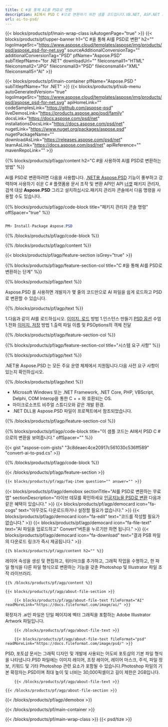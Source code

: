 ```yaml
---
title: C #을 통해 AI를 PSD로 변환
description: AI에서 PSD C #으로 변환하기 위한 샘플 코드입니다.VB.NET, ASP.NET 또는 기타 .NET 기반 응용 프로그램 내에서 배치 AI 파일을 PSD로 변환할 수 있는 API 예제 코드를 사용하십시오.
url: ai-to-psd/
---
```


{{< blocks/products/pf/main-wrap-class isAutogenPage="true" >}}
{{< blocks/products/pf/upper-banner h1="C #을 통해 AI를 PSD로 변환" h2="" logoImageSrc="https://www.aspose.cloud/templates/aspose/img/products/psd/aspose_psd-for-net.svg" sourceAdditionalConversionTag="" additionalConversionTag="PSD" pfName="Aspose.PSD" subTitlepfName="for .NET" downloadUrl="" fileiconsmall1="HTML" fileiconsmall2="JPG" fileiconsmall3="PSD" fileiconsmall4="XML" fileiconsmall5="AI" >}}

{{< blocks/products/pf/main-container pfName="Aspose.PSD " subTitlepfName="for .NET" >}}
{{< blocks/products/pf/sub-menu autoGeneratedVersion="true" logoImageSrc="https://www.aspose.cloud/templates/aspose/img/products/psd/aspose_psd-for-net.svg" apiHomeLink="" codeSamplesLink="https://github.com/aspose-psd" liveDemosLink="https://products.aspose.app/psd/family" docsLink="https://docs.aspose.com/psd/net" installationsDocsLink="https://docs.aspose.com/psd/net" nugetLink="https://www.nuget.org/packages/aspose.psd" nugetPackageName="" downloadAsLink="https://releases.aspose.com/psd/net" learnAsLink="https://docs.aspose.com/psd/net" apiReference="" mavenRepoLink="" >}}

{{% blocks/products/pf/agp/content h2="C #을 사용하여 AI를 PSD로 변환하는 방법" %}}

AI를 PSD로 변환하려면 다음을 사용합니다. <a href="/psd/{{< lang-code >}}net">.NET용 Aspose.PSD</a> 기능이 풍부하고 강력하며 사용하기 쉬운 C # 플랫폼용 문서 조작 및 변환 API인 API <a href="https://www.nuget.org/packages/aspose.psd">너겟</a> 패키지 관리자, 검색 대상 <b>Aspose.PSD</b> 그리고 설치하십시오.패키지 관리자 콘솔에서 다음 명령을 사용할 수도 있습니다.

{{% blocks/products/pf/agp/code-block title="패키지 관리자 콘솔 명령" offSpacer="true" %}}

```cs

PM> Install-Package Aspose.PSD

```

{{% /blocks/products/pf/agp/code-block %}}

{{% /blocks/products/pf/agp/content %}}

{{< blocks/products/pf/agp/feature-section isGrey="true" >}}

{{% blocks/products/pf/agp/feature-section-col title="C #을 통해 AI를 PSD로 변환하는 단계" %}}

{{% blocks/products/pf/agp/text %}}

 Aspose.PSD 를 사용하면 개발자가 몇 줄의 코드만으로 AI 파일을 쉽게 로드하고 PSD로 변환할 수 있습니다.

{{% /blocks/products/pf/agp/text %}}

1.다음과 같이 AI를 로드하십시오. [이미지. 로드](https://apireference.aspose.com/psd/net/aspose.psd/image/methods/load/index) 방법
1.인스턴스 만들기 [PSD 옵션](https://apireference.aspose.com/psd/net/aspose.psd.imageoptions/PsdOptions) 수업
1.전화 [이미지. 저장](https://apireference.aspose.com/psd/net/aspose.psd/image/methods/save/index) 방법
1.출력 파일 이름 및 PSOptions의 객체 전달

{{% /blocks/products/pf/agp/feature-section-col %}}

{{% blocks/products/pf/agp/feature-section-col title="시스템 요구 사항" %}}

{{% blocks/products/pf/agp/text %}}

 .NET용 Aspose.PSD 는 모든 주요 운영 체제에서 지원됩니다.다음 사전 요구 사항이 있는지 확인하십시오.

{{% /blocks/products/pf/agp/text %}}

- Microsoft Windows 또는 .NET Framework, .NET Core, PHP, VBScript, Delphi, COM Interop을 통한 C + + 와 호환되는 OS.
- 마이크로소프트 비주얼 스튜디오와 같은 개발 환경.
- .NET DLL용 Aspose.PSD 파일이 프로젝트에서 참조되었습니다.

{{% /blocks/products/pf/agp/feature-section-col %}}

{{% blocks/products/pf/agp/code-block title="이 샘플 코드는 AI에서 PSD C #으로의 변환을 보여줍니다." offSpacer="" %}}

{{< gist "aspose-com-gists" "3c8deaec4ce20917c561030c536ff589" "convert-ai-to-psd.cs" >}}

{{% /blocks/products/pf/agp/code-block %}}

{{< /blocks/products/pf/agp/feature-section >}}

    {{< blocks/products/pf/agp/faq-item question="" answer="" >}}
 

<!-- aboutfile Starts -->

{{< blocks/products/pf/agp/demobox sectionTitle="AI를 PSD로 변환하는 무료 앱" sectionDescription="라이브 데모를 확인하세요 [인공지능을 PSD로 변환](https://products.aspose.app/psd/conversion/ai-to-psd) 다음과 같은 혜택이 있습니다." >}}
        {{< blocks/products/pf/agp/democard icon="fa-cogs" text="아무것도 다운로드하거나 설정할 필요가 없습니다." >}}
        {{< blocks/products/pf/agp/democard icon="fa-edit" text="코드를 작성할 필요가 없습니다." >}}
        {{< blocks/products/pf/agp/democard icon="fa-file-text" text="AI 파일을 업로드하고\" Convert\"버튼을 누르기만 하면 됩니다." >}}
        {{< blocks/products/pf/agp/democard icon="fa-download" text="결과 PSB 파일의 다운로드 링크가 즉시 제공됩니다." >}}

    {{% blocks/products/pf/agp/content h2="" %}}

레이어 속성을 생성 및 편집하고, 워터마크를 추가하고, 그래픽 작업을 수행하고, 한 파일 형식을 다른 파일 형식으로 변환하는 기능을 갖춘 Photoshop 및 Illustrator 파일 조작 라이브러리.



    {{% /blocks/products/pf/agp/content %}}

    {{< blocks/products/pf/agp/about-file-section >}}

        {{< blocks/products/pf/agp/about-file-text fileFormat="AI" readMoreLink="https://docs.fileformat.com/image/ai/" >}}
확장자가 .ai인 파일은 단일 페이지에 벡터 그래픽을 포함하는 Adobe Illustrator Artwork 파일입니다.

        {{< /blocks/products/pf/agp/about-file-text >}}

        {{< blocks/products/pf/agp/about-file-text fileFormat="psd" readMoreLink="https://docs.fileformat.com/image/psd/" >}}
PSD, 포토샵 문서는 그래픽 디자인 및 개발에 사용되는 어도비 포토샵의 기본 파일 형식을 나타냅니다.PSD 파일에는 이미지 레이어, 조정 레이어, 레이어 마스크, 주석, 파일 정보, 키워드 및 기타 Photoshop 관련 요소가 포함될 수 있습니다.Photoshop 파일의 기본 확장자는.PSD이며 최대 높이 및 너비는 30,000픽셀이고 길이 제한은 2GB입니다.

        {{< /blocks/products/pf/agp/about-file-text >}}

    {{< /blocks/products/pf/agp/about-file-section >}}

{{< /blocks/products/pf/agp/demobox >}}

<!-- aboutfile Ends -->



{{< /blocks/products/pf/main-container >}}
    
{{< /blocks/products/pf/main-wrap-class >}}
{{< psd/tize >}}
